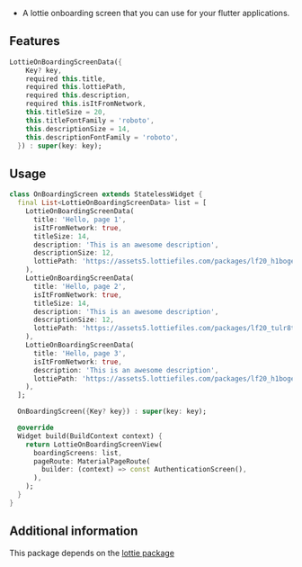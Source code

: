 <!-- 
This README describes the package. If you publish this package to pub.dev,
this README's contents appear on the landing page for your package.

For information about how to write a good package README, see the guide for
[writing package pages](https://dart.dev/guides/libraries/writing-package-pages). 

For general information about developing packages, see the Dart guide for
[creating packages](https://dart.dev/guides/libraries/create-library-packages)
and the Flutter guide for
[developing packages and plugins](https://flutter.dev/developing-packages). 
-->

* A lottie onboarding screen that you can use for your flutter applications.

## Features

```dart
LottieOnBoardingScreenData({
    Key? key,
    required this.title,
    required this.lottiePath,
    required this.description,
    required this.isItFromNetwork,
    this.titleSize = 20,
    this.titleFontFamily = 'roboto',
    this.descriptionSize = 14,
    this.descriptionFontFamily = 'roboto',
  }) : super(key: key);

```


## Usage

```dart
class OnBoardingScreen extends StatelessWidget {
  final List<LottieOnBoardingScreenData> list = [
    LottieOnBoardingScreenData(
      title: 'Hello, page 1',
      isItFromNetwork: true,
      titleSize: 14,
      description: 'This is an awesome description',
      descriptionSize: 12,
      lottiePath: 'https://assets5.lottiefiles.com/packages/lf20_h1bogema.json',
    ),
    LottieOnBoardingScreenData(
      title: 'Hello, page 2',
      isItFromNetwork: true,
      titleSize: 14,
      description: 'This is an awesome description',
      descriptionSize: 12,
      lottiePath: 'https://assets5.lottiefiles.com/packages/lf20_tulr8tag.json',
    ),
    LottieOnBoardingScreenData(
      title: 'Hello, page 3',
      isItFromNetwork: true,
      description: 'This is an awesome description',
      lottiePath: 'https://assets5.lottiefiles.com/packages/lf20_h1bogema.json',
    ),
  ];

  OnBoardingScreen({Key? key}) : super(key: key);

  @override
  Widget build(BuildContext context) {
    return LottieOnBoardingScreenView(
      boardingScreens: list,
      pageRoute: MaterialPageRoute(
        builder: (context) => const AuthenticationScreen(),
      ),
    );
  }
}
```

## Additional information

This package depends on the [lottie package](https://pub.dev/packages/lottie)
